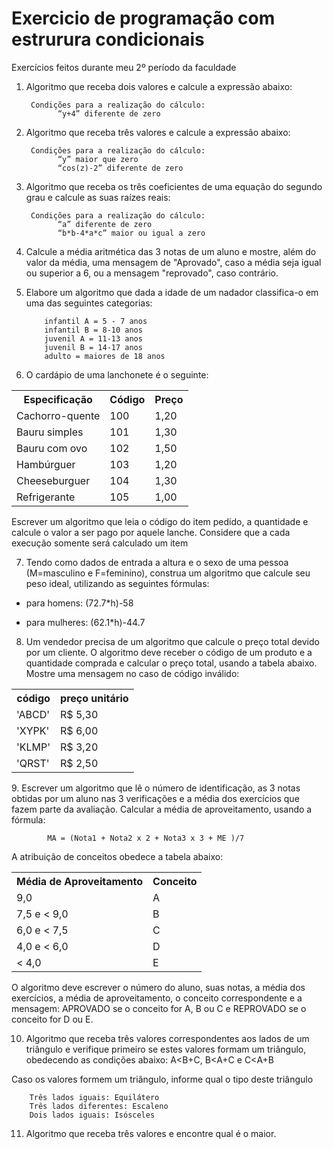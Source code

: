 # Exercicio de programação com estrurura condicionais
Exercícios feitos durante meu 2º período da faculdade

1. Algoritmo que receba dois valores e calcule a expressão abaixo:

        Condições para a realização do cálculo:
              “y+4” diferente de zero

2. Algoritmo que receba três valores e calcule a expressão abaixo:

        Condições para a realização do cálculo:
              “y” maior que zero
              “cos(z)-2” diferente de zero

3. Algoritmo que receba os três coeficientes de uma equação do segundo
grau e calcule as suas raízes reais:

        Condições para a realização do cálculo:
              “a” diferente de zero
              “b*b-4*a*c” maior ou igual a zero

4. Calcule a média aritmética das 3 notas de um aluno e mostre, além do
valor da média, uma mensagem de "Aprovado", caso a média seja igual
ou superior a 6, ou a mensagem "reprovado", caso contrário.

5. Elabore um algoritmo que dada a idade de um nadador classifica-o em
uma das seguintes categorias:

           infantil A = 5 - 7 anos
           infantil B = 8-10 anos
           juvenil A = 11-13 anos
           juvenil B = 14-17 anos
           adulto = maiores de 18 anos
           
6. O cardápio de uma lanchonete é o seguinte:

<html>
  <table>
    <tr>
      <th>Especificação</th>
      <th>Código</th>
      <th>Preço</th>
    </tr>
    <tr>
       <td>Cachorro-quente</td>
       <td>100</td>
       <td>1,20</td>
     </tr>
    <tr>
      <td>Bauru simples</td>
      <td>101</td>
      <td>1,30</td>
   </tr>
   <tr>
     <td>Bauru com ovo</td>
     <td>102</td>
     <td>1,50</td>
   </tr>
   <tr>
     <td>Hambúrguer</td>
     <td>103</td>
     <td>1,20</td>
   </tr>
   <tr>
     <td>Cheeseburguer</td>
     <td>104</td>
     <td>1,30</td>
   </tr>
    <tr>
     <td>Refrigerante</td>
     <td>105</td>
     <td>1,00</td>
   </tr>
  </table>
</html>

Escrever um algoritmo que leia o código do item pedido, a quantidade e
calcule o valor a ser pago por aquele lanche. Considere que a cada
execução somente será calculado um item


7. Tendo como dados de entrada a altura e o sexo de uma pessoa
(M=masculino e F=feminino), construa um algoritmo que calcule seu
peso ideal, utilizando as seguintes fórmulas:

  - para homens: (72.7*h)-58
  
  - para mulheres: (62.1*h)-44.7
  
8. Um vendedor precisa de um algoritmo que calcule o preço total devido
por um cliente. O algoritmo deve receber o código de um produto e a
quantidade comprada e calcular o preço total, usando a tabela abaixo.
Mostre uma mensagem no caso de código inválido:

<html>
  <table>
    <tr>
      <th>código</th>
      <th>preço unitário</th>
    </tr>
    <tr>
      <td>'ABCD'</td>
      <td>R$ 5,30</td>
    </tr>
    <tr>
      <td>'XYPK'</td>
      <td>R$ 6,00</td>
    </tr>
    <tr>
      <td>'KLMP'</td>
      <td>R$ 3,20</td>
    </tr>
    <tr>
      <td>'QRST'</td>
      <td>R$ 2,50</td>
    </tr>
  </table>
</html>
9. Escrever um algoritmo que lê o número de identificação, as 3 notas
obtidas por um aluno nas 3 verificações e a média dos exercícios que
fazem parte da avaliação. Calcular a média de aproveitamento, usando
a fórmula:

            MA = (Nota1 + Nota2 x 2 + Nota3 x 3 + ME )/7
            
A atribuição de conceitos obedece a tabela abaixo:


<html>
  <table>
    <tr>
      <th>Média de Aproveitamento</th>
      <th>Conceito</th>
    </tr>
    <tr>
      <td>9,0</td>
      <td>A</td>
    </tr>
    <tr>
      <td>7,5 e < 9,0</td>
      <td>B</td>
    </tr>
    <tr>
      <td>6,0 e < 7,5</td>
      <td>C</td>
    </tr>
    <tr>
      <td>4,0 e < 6,0</td>
      <td>D</td>
    </tr>
    <tr>
      <td> < 4,0</td>
      <td>E</td>
    </tr>
  </table>
</html>

O algoritmo deve escrever o número do aluno, suas notas, a média dos
exercícios, a média de aproveitamento, o conceito correspondente e a
mensagem: APROVADO se o conceito for A, B ou C e REPROVADO se
o conceito for D ou E.

10. Algoritmo que receba três valores correspondentes aos lados de um
triângulo e verifique primeiro se estes valores formam um triângulo,
obedecendo as condições abaixo:
A&lt;B+C, B&lt;A+C e C&lt;A+B

Caso os valores formem um triângulo, informe qual o tipo deste triângulo

        Três lados iguais: Equilátero
        Três lados diferentes: Escaleno
        Dois lados iguais: Isósceles

11. Algoritmo que receba três valores e encontre qual é o maior.
